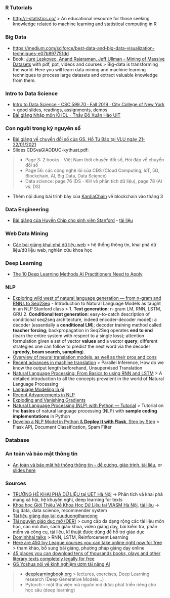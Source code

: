 ### R Tutorials
- http://r-statistics.co/ > An educational resource for those seeking knowledge related to machine learning and statistical computing in R

### Big Data
- https://medium.com/sciforce/best-data-and-big-data-visualization-techniques-e07b897751dd
- Book: [Jure Leskovec, Anand Rajaraman, Jeff Ullman - Mining of Massive Datasets](http://www.mmds.org/) with pdf, ppt, videos and courses > Big-data is transforming the world. Here you will learn data mining and machine learning techniques to process large datasets and extract valuable knowledge from them.

### Intro to Data Science
- [Intro to Data Science - CSC 599.70 · Fall 2019 · City College of New York](https://grantmlong.com/teaching/fall2019/index.html) > good slides, readings, assignments, demos
- [Bài giảng Nhập môn KHDL - Thầy Đỗ Xuân Hảo UIT](https://www.youtube.com/watch?v=JRbEXo04D-o&list=PLQj93CJe0N72eXz0H-fRiEeCAkjBr5bAO)

### Con người trong kỷ nguyên số
- [Bài giảng về chuyển đổi số của GS. Hồ Tú Bảo tại VLU ngày 21-22/01/2021](http://www.jaist.ac.jp/~bao/VLU)
- Slides CDSvaGIAODUC-kythuat.pdf:
> + Page 3: 2 books - Việt Nam thời chuyển đổi số, Hỏi đáp về chuyển đổi số
> + Page 56: các công nghệ lõi của CĐS (Cloud Computing, IoT, 5G, Blockchain, AI, Big Data, Data Science)
> + Data science: page 76 (DS - KH về phân tích dữ liệu), page 78 (AI vs. DS)
- Thêm nội dung bài trình bày của [KardiaChain](https://kardiachain.io/) về blockchain vào tháng 3

### Data Engineering
- [Bài giảng của Huyền Chip cho sinh viên Stanford](https://www.facebook.com/therealhuyenchip/posts/2931277607152587) - [tài liệu](https://docs.google.com/document/d/1b9iuZiDEGVLHyMmnf6w2y1aN6yWQhAyqk3GHlpI9q6M/edit?fbclid=IwAR0e40YZxknOQNwVC-RpBkrE7azcZm0KOspMvA3WC486DQYULFL-1z7hahw#heading=h.a8w2b79yy875)

### Web Data Mining
- [Các bài giảng khai phá dữ liệu web](http://uet.vnu.edu.vn/~thuyhq/courses.html) > hệ thống thông tin, khai phá dữ liệu/dữ liệu web, nghiên cứu khoa học

### Deep Learning
- [The 10 Deep Learning Methods AI Practitioners Need to Apply](https://medium.com/cracking-the-data-science-interview/the-10-deep-learning-methods-ai-practitioners-need-to-apply-885259f402c1)

### NLP
- [Exploring wild west of natural language generation — from n-gram and RNNs to Seq2Seq](https://towardsdatascience.com/exploring-wild-west-of-natural-language-generation-from-n-gram-and-rnns-to-seq2seq-2e816edd89c6) - Introduction to Natural Language Models as taught in an NLP Stanford class > 1. **Text generation**: n-gram LM, RNN, LSTM, GRU 2. **Conditional text generation**: easy-to-catch description of conditional seq2seq architecture, indeed encoder-decoder model): a decoder (essentially a **conditional LM**); decoder training method called **teacher forcing**; backpropagation in Seq2Seq operates **end to end** (learn the entire system with respect to a single loss); attention formulation given a set of vector **values** and a vector **query**; different strategies one can follow to predict the next word via the decoder (**greedy, beam search, sampling**).
- [Overview of neural translation models, as well as their pros and cons](https://towardsdatascience.com/transformers-141e32e69591)
- [Recent advances in machine translation](https://medium.com/@utorontomist/machine-translation-today-78dd8bd1158c) > Parallel Inference, How do we know the output length beforehand, Unsupervised Translation
- [Natural Language Processing: From Basics to using RNN and LSTM](https://towardsdatascience.com/natural-language-processing-from-basics-to-using-rnn-and-lstm-ef6779e4ae66) > A detailed introduction to all the concepts prevalent in the world of Natural Language Processing
- [Language Modeling là gì](https://ongxuanhong.wordpress.com/2016/08/27/language-modeling-la-gi/)
- [Recent Advancements in NLP](https://towardsdatascience.com/recent-advancements-in-nlp-2-2-df2ee75e189)
- [Exploding and Vanishing Gradients
](http://www.cs.toronto.edu/~rgrosse/courses/csc321_2017/readings/L15%20Exploding%20and%20Vanishing%20Gradients.pdf)
- [Natural Language Processing (NLP) with Python — Tutorial](https://pub.towardsai.net/natural-language-processing-nlp-with-python-tutorial-for-beginners-1f54e610a1a0) > Tutorial on the **basics** of natural language processing (NLP) with **sample coding implementations** in Python
- [Develop a NLP Model in Python & **Deploy It with Flask**, Step by Step](https://towardsdatascience.com/develop-a-nlp-model-in-python-deploy-it-with-flask-step-by-step-744f3bdd7776) > Flask API, Document Classification, Spam Filter

### Database

### An toàn và bảo mật thông tin
- [An toàn và bảo mật hệ thống thông tin - đề cương, giáo trình, tài liệu](https://cuuduongthancong.com/sjdt/an-toan-va-bao-mat-he-thong-thong-tin/hoang-xuan-dau/hv-cong-nghe-bcvt), or [slides here](https://cuuduongthancong.com/sjdt/an-toan-va-bao-mat-he-thong-thong-tin//dh-bach-khoa-hcm)

### Sources
- [TRƯỜNG HÈ KHAI PHÁ DỮ LIỆU tại UET Hà Nội](http://fit.uet.vnu.edu.vn/dmss2016/) -> Phân tích và khai phá mạng xã hội, hệ khuyến nghị, deep learning for texts
- [Khóa học Giới Thiệu Về Khoa Học Dữ Liệu tại VIASM Hà Nội](https://viasm.edu.vn/hdkh/khoa-hoc-gioi-thieu-ve-khoa-hoc-du-lieu-tai-ha-noi), [tài liệu](http://www.jaist.ac.jp/~bao/DS2017/) -> big data, data science, recommender system
- [Tài liệu giảng dạy tại cuuduongthancong](https://cuuduongthancong.com/)
- [Tài nguyên giáo dục mở (OER)](https://www.oercommons.org/) > cung cấp đa dạng rộng các tài liệu môn học, các mô đun, sách giáo khoa, video giảng dạy, bài kiểm tra, phần mềm và công cụ, tài liệu, kĩ thuật được dùng để hỗ trợ giáo dục
- [Dominhhai talks](https://dominhhai.github.io/vi/talk/) > RNN, LSTM, Reinforcement Learning
- [Here are 450 Ivy League courses you can take online right now for free](https://www.freecodecamp.org/news/ivy-league-free-online-courses-a0d7ae675869/?fbclid=IwAR3QRrrDbDs_oOE-KoNAThrxe4K6uhe9un8Z6vD4EDPfbWhdCTUEiDvvOFU&utm_source=zalo&utm_medium=zalo&utm_campaign=zalo&zarsrc=31) > tham khảo, bổ sung bài giảng, phương pháp giảng dạy online
- [45 places you can download tens of thousands books, plays and other literary texts completely legally for free](https://nothingintherulebook.com/2017/01/10/55-places-you-can-download-tens-of-thousands-books-plays-and-other-literary-texts-completely-legally-for-free/?fbclid=IwAR29pC2Pna1-yOD_bKwecTtHOoBZ1YY9XM1SZ_P3CXEUXREWBOpfsytw5IE)
- [GS Yoshua nói về kinh nghiệm ươm tài năng AI](https://vnexpress.net/gs-yoshua-noi-ve-kinh-nghiem-uom-tai-nang-ai-4199932.html)
> - [deeplearningbook.org](deeplearningbook.org) > lectures, exercises, Deep Learning research (Deep Generative Models...)
> - Pytorch – một thư viện mã nguồn mở được phát triển riêng cho học sâu (deep learning)
